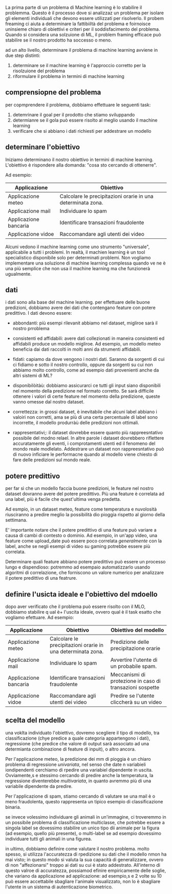 La prima parte di un problema di Machine learning è lo stabilire il problemma. Questo è il processo dove si analizzaz un problema per isolare gli elementi individuali che devono essere utilizzati per risolverlo. Il probem freaming ci aiuta a determinare la fattibiiltà del problema e foirnoisce uninsieme chiaro di obiettivi e criteri per il soddisfacimento del problema. Quando si considera una solzuione di ML, il problem framing efficace può stabilire se il nostro prodotto ha soccesso o meno.

ad un alto livello, determinare il problema di machine learning avviene in due step distinti:

1. determinare se il machine learning è l'approccio corretto per la risolzuione del problema
2. riformulare il problema in termini di machine learning

## comprensiopne del problema

per copmprendere il problema, dobbiamo effettuare le seguenti task:

1. detemrinare il goal per il prodotto che stiamo sviluppando
2. determianre se il gola può essere risolto al meglio usando il machine learning
3. verificare che si abbiano i dati richiesti per addestrare un modello

## determinare l'obiettivo

Iniziamo determinano il nostro obiettivo in termini di machine learning. L'obiettivo è rispondere alla domanda: "cosa sto cercando di ottenerre".

Ad esempio:

| Applicazione | Obiettivo |
| ------------ | --------- |
| Applicazione meteo | Calcolare le precipitazioni orarie in una determinata zona. |
| Applicazione mail | Individuare lo spam |
| Applicazione bancaria | Identificare transazioni fraudolente |
| Applicazione vidoe | Raccomandare agli utenti dei video |

Alcuni vedono il machine learning come uno strumento "universale", applicabile a tutti i problemi. In realtà, il machien learning è un tool specialistico disponibile solo per determinati problemi. Non vogliamo implementare una soluzione di machine learning complessa quando ve ne è una più semplice che non usa il machine learning ma che funzionerà ugualmente.

## dati

i dati sono alla base del machine learning. per effettuare delle buone predizioni, dobbiamo avere dei dati che contengano feature con potere predittivo. I dati devono essere:

* abbondanti: più esempi rilevanit abbiamo nel dataset, migliroe sarà il nostro prroblema
* consistenti ed affidabili: avere dati collezionati in maneira consistenti ed affidabili produce un modello migliroe. Ad esempio, un modello meteo beneficia dai dati raccolti in molti anni da strumenti affidabili.
* fidati: capiamo da dove vengono i nostri dati. Saranno da sorgenti di cui ci fidiamo e sotto il nostro controllo, oppure da sorgenti su cui non abbiamo molto controllo, come ad esempio  dati provenienti anche da altri sistemi di ML?

* disponibilòitàù:  dobbiamo assicurarci ce tutti gli input siano disponibili nel momento della predizione nel formato corretto. Se sarà difficile ottenere i valori di certe feature nel momento della predizione, queste vanno omesse dal nostro dataset.
* correttezza: in grossi dataset, è inevitabile che alcuni label abbiano i valoiri non corretti, ama se più di una certa percentuale di label sono incorrette, il modello produrràù delle predizioni non ottimali.
* rappresentativi;: il dataset dovrebbe essere quanto più rappreesntativo possibile del modno relael. In altre parole i dataset dovrebbero riflettere accuratamente gli eventi, i comprotamenti utenti ed il fenomeno del mondo reale modlelato. Addestrare un dataset non rappreesntativo può di nuovo inficiare le performacne quando al modello viene chiesto di fare delle predizioni sul mondo reale.

## potere predittivo

per far sì che un modello faccia buone predizioni, le feature nel nostro dataset dovranno avere del potere predittivo. Più una feature è correlata ad una label, più è facile che quest'ultima venga predetta.

Ad esmpio, in un dataset meteo, feature come temperatura e nuvolosità riusciranno a predire meglio la possibilità dio pioggia rispetto al giorno della settimana.

E' importante notare che il potere predittivo di una feature può variare a causa di cambi di contesto o dominio. Ad esempio, in un'app video, una feature come upload_date può essere poco correlata *generalmente* con la label, anche se negli esempi di video su gaming potrebbe essere più correlata.

Determinare quali feature abbiano potere predittivo può essere un processo lungo e dispendioso: potremmo ad esempaio automatizzarlo usando algoritmi di correlazione, che forniscono un valore numerico per analizzare il potere predittivo di una featrure.

## definire l'usicta ideale e l'obiettivo del mdoello

dopo aver verificato che il problema può essere risolto con il MLO, dobbiamo stabilire q    ual è+ l'uscita ideale, ovvero qual è il task esatto che vogliamo efettuare. Ad esempio:

| Applicazione | Obiettivo | Obiettivo del modello |
| - | - | - |
| Applicazione meteo | Calcolare le precipitazioni orarie in una determinata zona. | Predizione delle precipitazione orarie |
| Applicazione mail | Individuare lo spam | Avvertire l'utente di un probabile spam. |
| Applicazione bancaria | Identificare transazioni fraudolente | Meccanismi di protezione in caso di transazioni sospette |
| Applicazione vidoe | Raccomandare agli utenti dei video | Predire se l'utente cliccherà su un video |

## scelta del modello

una voklta individuato l'obiettivo, dovremo scegliere il tipo di modello, tra classificazione (chye predice a quale categoria appartengono i dati), regressione (che predice che valore di output sarà associato ad una determianta combinazione di feature di inpuit), o altro ancora.

Per l'applicazione meteo, la predizione dei mm di pioggia è un chiaro problema di regressione *univariata*, nel senso che date n variabieli iondipendenti cerchiamo di rpedire una variabiel dipendente in uscita. Ovviamente,s e stessimo cercando di predire anche la temperatura, la regressione diventerebbe *multivariata*, in quanto avremmo più di una variabile dipendente da predire.

Per l'applicazione di spam, stiamo cercando di valutare se una mail è o meno fraudolenta, questo rappresenta un tipico esempio di classificazione binaria.

se invece volessimo individuare gli animali in un'immagine, ci troveremmo in un possibile problema di classificazione multiclasse, che potrebbe essere a singola label se dovessimo stabilire un unico tipo dii animale per la figura (ad esempio, quello più presente), o multi-label se ad esempio dovessimo individuare tutti gli animali in una figurea.

in ultimo, dobbiamo definire come valutare il nostro problema. molto spesso, si utilizza l'accuratezza di rpedizione su dati che il modello nmon ha mai visto; in questo modo si valuta la sua capacità di generalizzare, ovvero di non "affezionarsi" troppo ai dati su cui è stato addestrato. All'interno di questo valroe di accuratezza, possiamod efinire empiricamente delle soglie, che variano da applicazione ad applicazione: ad esempio,s e 2 volte su 10 può essere accettabile sbagliare l'animale visualizzato, non lo è sbagliare l'utente in un sistema di autenticazione biometrico.


